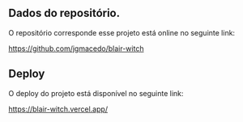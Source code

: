 ## Dados do repositório.

O repositório corresponde esse projeto está online no seguinte link:

https://github.com/jgmacedo/blair-witch

## Deploy

O deploy do projeto está disponível no seguinte link:

https://blair-witch.vercel.app/

